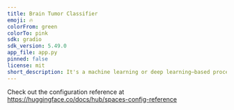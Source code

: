 ```yaml
---
title: Brain Tumor Classifier
emoji: 🔥
colorFrom: green
colorTo: pink
sdk: gradio
sdk_version: 5.49.0
app_file: app.py
pinned: false
license: mit
short_description: It's a machine learning or deep learning–based process
---
```


Check out the configuration reference at https://huggingface.co/docs/hub/spaces-config-reference
